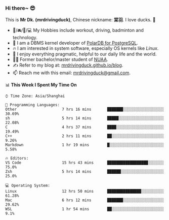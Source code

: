 ### Hi there~ 😎

This is **Mr Dk. (mrdrivingduck)**, Chinese nickname: **棠羽**. I love ducks. 🦆

- 💪/🚘/🏸/💻 My Hobbies include workout, driving, badminton and technology.
- 🍊 I am a DBMS kernel developer of [PolarDB for PostgreSQL](https://github.com/ApsaraDB/PolarDB-for-PostgreSQL).
- 🔥 I am interested in system software, especially OS kernels like *Linux*.
- 🔧 I enjoy everything pragmatic, helpful to our daily life and the world.
- 👨‍🎓 Former bachelor/master student of [NUAA](https://en.wikipedia.org/wiki/Nanjing_University_of_Aeronautics_and_Astronautics).
- ✍ Refer to my blog at: [mrdrivingduck.github.io/blog](https://www.mrdrivingduck.cn/blog/#/).
- 📫 Reach me with this email: [mrdrivingduck@gmail.com](mailto:mrdrivingduck@gmail.com).

<!--START_SECTION:waka-->
📊 **This Week I Spent My Time On** 

```text
⌚︎ Time Zone: Asia/Shanghai

💬 Programming Languages: 
Other                    7 hrs 16 mins       ███████░░░░░░░░░░░░░░░░░░   30.69% 
sh                       5 hrs 14 mins       █████░░░░░░░░░░░░░░░░░░░░   22.08% 
C                        4 hrs 37 mins       ████░░░░░░░░░░░░░░░░░░░░░   19.49% 
C++                      2 hrs 11 mins       ██░░░░░░░░░░░░░░░░░░░░░░░   9.26% 
Markdown                 1 hr 19 mins        █░░░░░░░░░░░░░░░░░░░░░░░░   5.58%

🔥 Editors: 
VS Code                  15 hrs 43 mins      ██████████████████░░░░░░░   75.0% 
Zsh                      5 hrs 14 mins       ██████░░░░░░░░░░░░░░░░░░░   25.0%

💻 Operating System: 
Linux                    12 hrs 50 mins      ███████████████░░░░░░░░░░   61.28% 
Mac                      6 hrs 12 mins       ███████░░░░░░░░░░░░░░░░░░   29.62% 
WSL                      1 hr 54 mins        ██░░░░░░░░░░░░░░░░░░░░░░░   9.1%

```


<!--END_SECTION:waka-->

<!-- ![Mr Dk.'s GitHub Stats](https://github-readme-stats.vercel.app/api?username=mrdrivingduck&count_private&show_icons=true&theme=buefy) -->

<!-- ![Most Used Languages](https://github-readme-stats.vercel.app/api/top-langs/?username=mrdrivingduck&exclude_repo=mips32-CPU,snort-tcp-socket&theme=buefy&layout=compact&langs_count=10) -->


<!--
**mrdrivingduck/mrdrivingduck** is a ✨ _special_ ✨ repository because its `README.md` (this file) appears on your GitHub profile.

Here are some ideas to get you started:

- 🔭 I’m currently working on ...
- 🌱 I’m currently learning ...
- 👯 I’m looking to collaborate on ...
- 🤔 I’m looking for help with ...
- 💬 Ask me about ...
- 📫 How to reach me: ...
- 😄 Pronouns: ...
- ⚡ Fun fact: ...
-->
